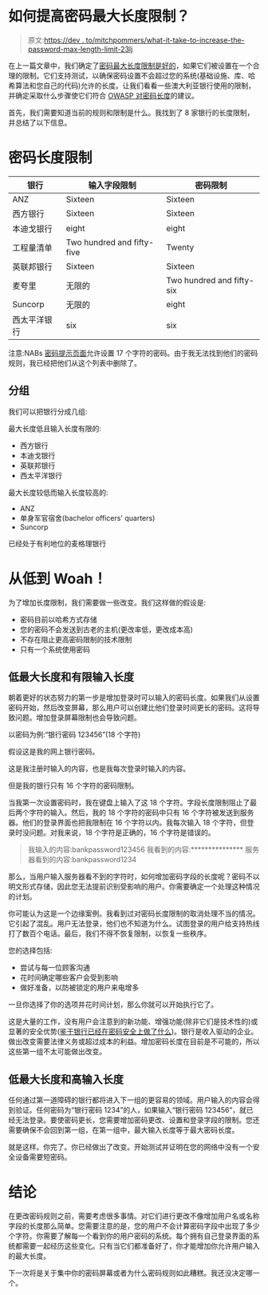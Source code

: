 # 如何提高密码最大长度限制？

> 原文:[https://dev . to/mitchpommers/what-it-take-to-increase-the-password-max-length-limit-23lj](https://dev.to/mitchpommers/what-would-it-take-to-increase-the-password-max-length-limit-23lj)

在上一篇文章中，我们确定了[密码最大长度限制是好的](https://dev.to/mitchpommers/password-max-length-limits-are-dumb-but-we-need-them-1dpp)，如果它们被设置在一个合理的限制。它们支持测试，以确保密码设置不会超过您的系统(基础设施、库、哈希算法和您自己的代码)允许的长度。让我们看看一些澳大利亚银行使用的限制，并确定采取什么步骤使它们符合 [OWASP 对密码长度](https://cheatsheetseries.owasp.org/cheatsheets/Authentication_Cheat_Sheet.html)的建议。

首先，我们需要知道当前的规则和限制是什么。我找到了 8 家银行的长度限制，并总结了以下信息。

# [](#password-length-limits)密码长度限制

| 银行 | 输入字段限制 | 密码限制 |
| --- | --- | --- |
| ANZ | Sixteen | Sixteen |
| 西方银行 | Sixteen | Sixteen |
| 本迪戈银行 | eight | eight |
| 工程量清单 | Two hundred and fifty-five | Twenty |
| 英联邦银行 | Sixteen | Sixteen |
| 麦夸里 | 无限的 | Two hundred and fifty-six |
| Suncorp | 无限的 | eight |
| 西太平洋银行 | six | six |

注意:NABs [密码提示页面](https://www.nab.com.au/about-us/security/cyber-safety-tips-for-you/six-simple-ways-to-protect-your-passwords)允许设置 17 个字符的密码。由于我无法找到他们的密码规则，我已经把他们从这个列表中删除了。

## [](#grouping-them)分组

我们可以把银行分成几组:

最大长度低且输入长度有限的:

*   西方银行
*   本迪戈银行
*   英联邦银行
*   西太平洋银行

最大长度较低而输入长度较高的:

*   ANZ
*   单身军官宿舍(bachelor officers' quarters)
*   Suncorp

已经处于有利地位的麦格理银行

# [](#going-from-low-to-woah)从低到 Woah！

为了增加长度限制，我们需要做一些改变。我们这样做的假设是:

*   密码目前以哈希方式存储
*   您的密码不会发送到古老的主机(更改率低，更改成本高)
*   不存在阻止更高密码限制的技术限制
*   只有一个系统使用密码

## [](#low-max-length-and-a-limited-input-length)低最大长度和有限输入长度

朝着更好的状态努力的第一步是增加登录时可以输入的密码长度。如果我们从设置密码开始，然后改变屏幕，那么用户可以创建比他们登录时间更长的密码。这将导致问题。增加登录屏幕限制也会导致问题。

以密码为例:“银行密码 123456”(18 个字符)

假设这是我的网上银行密码。

这是我注册时输入的内容，也是我每次登录时输入的内容。

但是我的银行只有 16 个字符的密码限制。

当我第一次设置密码时，我在键盘上输入了这 18 个字符。字段长度限制阻止了最后两个字符的输入。然后，我的 18 个字符的密码中只有 16 个字符被发送到服务器。他们的登录界面也把我限制在 16 个字符以内。我每次输入 18 个字符，但登录时没问题。对我来说，18 个字符是正确的，16 个字符是错误的。

> 我输入的内容:bankpassword123456
> 我看到的内容:***************
> 服务器看到的内容:bankpassword1234

那么，当用户输入服务器看不到的字符时，如何增加密码字段的长度呢？密码不以明文形式存储，因此您无法提前识别受影响的用户。你需要确定一个处理这种情况的计划。

你可能认为这是一个边缘案例。我看到过对密码长度限制的取消处理不当的情况。它引起了混乱。用户无法登录，他们也不知道为什么。试图登录的用户给支持热线打了数百个电话。最后，我们不得不恢复限制，以恢复一些秩序。

您的选择包括:

*   尝试与每一位顾客沟通
*   花时间确定哪些客户会受到影响
*   做好准备，以防被锁定的用户来电增多

一旦你选择了你的选项并花时间计划，那么你就可以开始执行它了。

这是大量的工作，没有用户会注意到的新功能、增强功能(除非它们是技术性的)或显著的安全优势([鉴于银行已经在密码安全上做了什么](https://www.troyhunt.com/banks-arbitrary-password-restrictions-and-why-they-dont-matter/))。银行是收入驱动的企业。做出改变需要法律义务或超过成本的利益。增加密码长度在目前是不可能的，所以这些第一组不太可能做出改变。

## [](#low-max-length-and-a-higher-input-length)低最大长度和高输入长度

任何通过第一道障碍的银行都将进入下一组的更容易的领域。用户输入的内容会得到验证。任何密码为“银行密码 1234”的人，如果输入“银行密码 123456”，就已经无法登录。要使密码更长，您需要增加密码更改、设置和登录字段的限制。您还需要确保不会回到第一组，在第一组中，最大输入长度等于最大密码长度。

就是这样。你完了。你已经做出了改变。开始测试并证明在您的网络中没有一个安全设备需要短密码。

# [](#conclusion)结论

在更改密码规则之前，需要考虑很多事情。对它们进行更改不像增加用户名或名称字段的长度那么简单。您需要注意的是，您的用户不会计算密码字段中出现了多少个字符。你需要了解每一个看到你的用户密码的系统。每个拥有自己登录界面的系统都需要一起经历这些变化。只有当它们都准备好了，你才能增加你允许用户输入的最大长度。

下一次将是关于集中你的密码屏幕或者为什么密码规则如此糟糕。我还没决定哪一个。